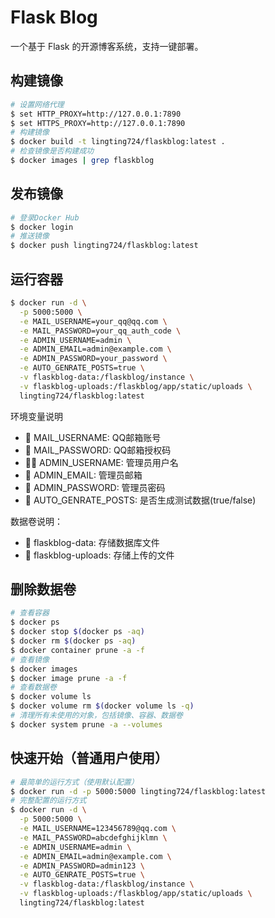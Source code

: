 # Flask Blog

一个基于 Flask 的开源博客系统，支持一键部署。

## 构建镜像

```bash
# 设置网络代理
$ set HTTP_PROXY=http://127.0.0.1:7890
$ set HTTPS_PROXY=http://127.0.0.1:7890
# 构建镜像
$ docker build -t lingting724/flaskblog:latest .
# 检查镜像是否构建成功
$ docker images | grep flaskblog
```

## 发布镜像

```bash
# 登录Docker Hub
$ docker login
# 推送镜像
$ docker push lingting724/flaskblog:latest
```

## 运行容器
```bash
$ docker run -d \
  -p 5000:5000 \
  -e MAIL_USERNAME=your_qq@qq.com \
  -e MAIL_PASSWORD=your_qq_auth_code \
  -e ADMIN_USERNAME=admin \
  -e ADMIN_EMAIL=admin@example.com \
  -e ADMIN_PASSWORD=your_password \
  -e AUTO_GENRATE_POSTS=true \
  -v flaskblog-data:/flaskblog/instance \
  -v flaskblog-uploads:/flaskblog/app/static/uploads \
  lingting724/flaskblog:latest
```


环境变量说明
- 📧 MAIL_USERNAME: QQ邮箱账号
- 🔑 MAIL_PASSWORD: QQ邮箱授权码
- 🧑‍🚀 ADMIN_USERNAME: 管理员用户名
- 📧 ADMIN_EMAIL: 管理员邮箱
- 🔑 ADMIN_PASSWORD: 管理员密码
- 📝 AUTO_GENRATE_POSTS: 是否生成测试数据(true/false)

数据卷说明：
- 📁 flaskblog-data: 存储数据库文件
- 📁 flaskblog-uploads: 存储上传的文件


## 删除数据卷
```bash
# 查看容器
$ docker ps
$ docker stop $(docker ps -aq)
$ docker rm $(docker ps -aq)
$ docker container prune -a -f
# 查看镜像
$ docker images
$ docker image prune -a -f
# 查看数据卷
$ docker volume ls
$ docker volume rm $(docker volume ls -q)
# 清理所有未使用的对象，包括镜像、容器、数据卷
$ docker system prune -a --volumes
```


## 快速开始（普通用户使用）
```bash
# 最简单的运行方式（使用默认配置）
$ docker run -d -p 5000:5000 lingting724/flaskblog:latest 
# 完整配置的运行方式
$ docker run -d \
  -p 5000:5000 \
  -e MAIL_USERNAME=123456789@qq.com \
  -e MAIL_PASSWORD=abcdefghijklmn \
  -e ADMIN_USERNAME=admin \
  -e ADMIN_EMAIL=admin@example.com \
  -e ADMIN_PASSWORD=admin123 \
  -e AUTO_GENRATE_POSTS=true \
  -v flaskblog-data:/flaskblog/instance \
  -v flaskblog-uploads:/flaskblog/app/static/uploads \
  lingting724/flaskblog:latest
```